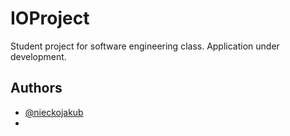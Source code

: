 # IOProject

Student project for software engineering class. Application under development.


## Authors

- [@nieckojakub](https://www.github.com/nieckojakub)
-

